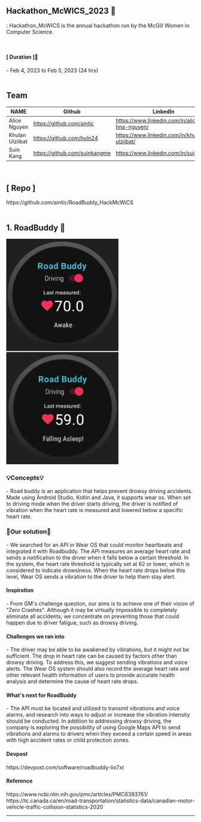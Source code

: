 
## Hackathon_McWICS_2023 🙌
: Hackathon_McWICS is the annual hackathon run by the McGill Women in Computer Science. 

<br>

<h4>[ Duration ]🙋‍</h4>
- Feb 4, 2023 to Feb 5, 2023 (24 hrs)


<br>
<br>

<h2> Team </h2>

| NAME | Github | LinkedIn |
| --- | --- | --- |
| Alice Nguyen | https://github.com/aintic | https://www.linkedin.com/in/alice-hna-nguyen/ |
| Khulan Ulziibat | https://github.com/huln24 | https://www.linkedin.com/in/khulan-ulziibat/ |
| Suin Kang | https://github.com/suinkangme | https://www.linkedin.com/in/suinkang/ |

<br>

<h2>[ Repo ]</h4>
https://github.com/aintic/RoadBuddy_HackMcWiCS

<br>
<br>

## 1. RoadBuddy 📝 

<img src = "awake.png" width = "300" height = "300" >
<img src = "sleep.png" width = "300" height = "300" >

<h3>💡Concepts💡</h3>
- Road buddy is an application that helps prevent drowsy driving accidents. Made using Android Studio, Kotlin and Java, it supports wear os. When set to driving mode when the driver starts driving, the driver is notified of vibration when the heart rate is measured and lowered below a specific heart rate.

<h3>🎯Our solution🎯</h3>
- We searched for an API in Wear OS that could monitor heartbeats and integrated it with Roadbuddy. The API measures an average heart rate and sends a notification to the driver when it falls below a certain threshold. In the system, the heart rate threshold is typically set at 62 or lower, which is considered to indicate drowsiness. When the heart rate drops below this level, Wear OS sends a vibration to the driver to help them stay alert.

<br>

<h4>Inspiration</h4>
- From GM's challenge question, our aims is to achieve one of their vision of "Zero Crashes". Although it may be virtually impossible to completely eliminate all accidents, we concentrate on preventing those that could happen due to driver fatigue, such as drowsy driving.

<h4>Challenges we ran into</h4>
- The driver may be able to be awakened by vibrations, but it might not be sufficient. The drop in heart rate can be caused by factors other than drowsy driving. To address this, we suggest sending vibrations and voice alerts. The Wear OS system should also record the average heart rate and other relevant health information of users to provide accurate health analysis and determine the cause of heart rate drops.

<h4>What's next for RoadBuddy</h4>
- The API must be located and utilized to transmit vibrations and voice alarms, and research into ways to adjust or increase the vibration intensity should be conducted. In addition to addressing drowsy driving, the company is exploring the possibility of using Google Maps API to send vibrations and alarms to drivers when they exceed a certain speed in areas with high accident rates or child protection zones.

<h4>Devpost</h4>
https://devpost.com/software/roadbuddy-lio7xt


<h4> Reference </h4>
https://www.ncbi.nlm.nih.gov/pmc/articles/PMC6393761/
https://tc.canada.ca/en/road-transportation/statistics-data/canadian-motor-vehicle-traffic-collision-statistics-2020

***

